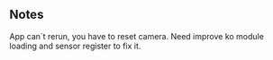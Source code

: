 ## Notes

App can`t rerun, you have to reset camera. Need improve ko module loading and sensor register to fix it.
